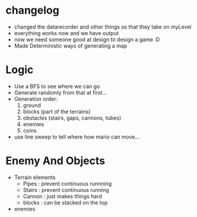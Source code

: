 changelog
=========
- changed the datarecorder and other things so that they take on myLevel
- everything works now and we have output
- now we need someone good at design to design a game :D
- Made Deterministic ways of generating a map

Logic
=====
- Use a BFS to see where we can go
- Generate randomly from that at first...
- Generation order:
	1) ground
	2) blocks (part of the terrains)
	3) obstacles (stairs, gaps, cannons, tubes)
	4) enemies
	5) coins
- use line sweep to tell where how mario can move...

Enemy And Objects
=====
- Terrain elements
	- Pipes 	: prevent continuous runnning
	- Stairs 	: prevent continuous running
	- Cannon	: just makes things hard
	- blocks	: can be stacked on the top
- enemies


